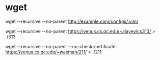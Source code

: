 # wget

wget --recursive --no-parent http://example.com/configs/.vim/

wget --recursive --no-parent https://venus.cs.qc.edu/~alayev/cs313/  > ./313

wget --recursive --no-parent --no-check-certificate https://venus.cs.qc.edu/~waxman/211/ > ./211
